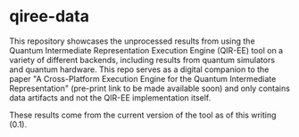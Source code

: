 # qiree-data

This repository showcases the unprocessed results from using the Quantum Intermediate Representation Execution Engine (QIR-EE) tool on a variety of different backends, including results from quantum simulators and quantum hardware. This repo serves as a digital companion to the paper "A Cross-Platform Execution Engine for the Quantum Intermediate Representation" (pre-print link to be made available soon) and only contains data artifacts and not the QIR-EE implementation itself.

These results come from the current version of the tool as of this writing (0.1).
